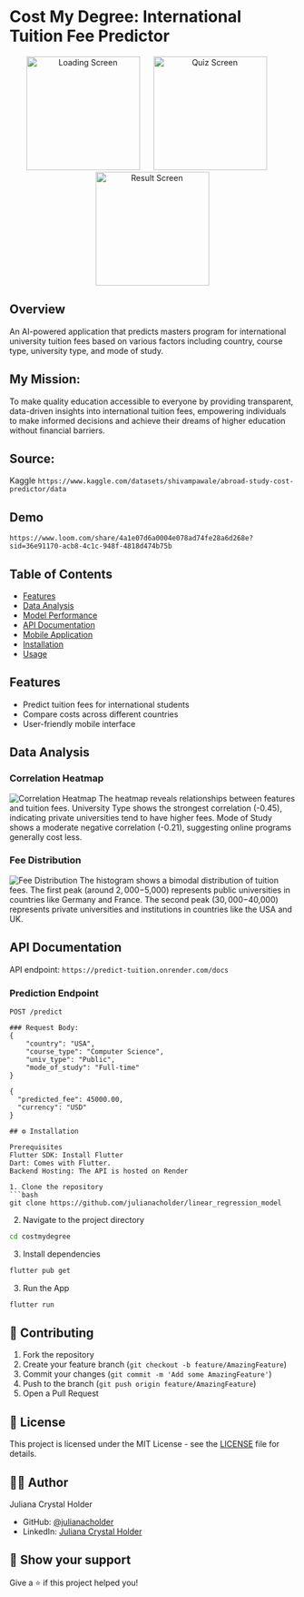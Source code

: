 # Cost My Degree: International Tuition Fee Predictor

<p align="center">
  <img src="summative/costmydegree/assets/images/loading.png" width="200" alt="Loading Screen"/>
  &nbsp;&nbsp;&nbsp;&nbsp;
  <img src="summative/costmydegree/assets/images/quiz.png" width="200" alt="Quiz Screen"/>
  &nbsp;&nbsp;&nbsp;&nbsp;
  <img src="summative/costmydegree/assets/images/result.png" width="200" alt="Result Screen"/>
</p>

## Overview
An AI-powered application that predicts masters program for international university tuition fees based on various factors including country, course type, university type, and mode of study.

## My Mission:
To make quality education accessible to everyone by providing transparent, data-driven insights into international tuition fees, empowering individuals to make informed decisions and achieve their dreams of higher education without financial barriers.

## Source:
Kaggle `https://www.kaggle.com/datasets/shivampawale/abroad-study-cost-predictor/data`

## Demo
`https://www.loom.com/share/4a1e07d6a0004e078ad74fe28a6d268e?sid=36e91170-acb8-4c1c-948f-4818d474b75b`

## Table of Contents
- [Features](#features)
- [Data Analysis](#data-analysis)
- [Model Performance](#model-performance)
- [API Documentation](#api-documentation)
- [Mobile Application](#mobile-application)
- [Installation](#installation)
- [Usage](#usage)

## Features
- Predict tuition fees for international students
- Compare costs across different countries
- User-friendly mobile interface

## Data Analysis

### Correlation Heatmap
![Correlation Heatmap](summative/costmydegree/assets/images/heatmap.png)
The heatmap reveals relationships between features and tuition fees. University Type shows the strongest correlation (-0.45), indicating private universities tend to have higher fees. Mode of Study shows a moderate negative correlation (-0.21), suggesting online programs generally cost less.

### Fee Distribution
![Fee Distribution](summative/costmydegree/assets/images/histogram.png)
The histogram shows a bimodal distribution of tuition fees. The first peak (around $2,000-$5,000) represents public universities in countries like Germany and France. The second peak ($30,000-$40,000) represents private universities and institutions in countries like the USA and UK.


## API Documentation
API endpoint: `https://predict-tuition.onrender.com/docs`

### Prediction Endpoint
```https://predict-tuition.onrender.com
POST /predict

### Request Body:
{
    "country": "USA",
    "course_type": "Computer Science",
    "univ_type": "Public",
    "mode_of_study": "Full-time"
}

{
  "predicted_fee": 45000.00,
  "currency": "USD"
}

## ⚙️ Installation

Prerequisites
Flutter SDK: Install Flutter
Dart: Comes with Flutter.
Backend Hosting: The API is hosted on Render

1. Clone the repository
```bash
git clone https://github.com/julianacholder/linear_regression_model
```

2. Navigate to the project directory
```bash
cd costmydegree
```

3. Install dependencies
```bash
flutter pub get
```

3. Run the App
```bash
flutter run
```

## 🤝 Contributing

1. Fork the repository
2. Create your feature branch (`git checkout -b feature/AmazingFeature`)
3. Commit your changes (`git commit -m 'Add some AmazingFeature'`)
4. Push to the branch (`git push origin feature/AmazingFeature`)
5. Open a Pull Request

## 📝 License

This project is licensed under the MIT License - see the [LICENSE](LICENSE) file for details.

## 👨‍💻 Author

Juliana Crystal Holder
- GitHub: [@julianacholder](https://github.com/julianacholder)
- LinkedIn: [Juliana Crystal Holder](https://linkedin.com/in/julianacrystal)

## 🌟 Show your support

Give a ⭐️ if this project helped you!

